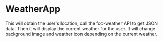 # WeatherApp

This will obtain the user's location, call the fcc-weather API to get JSON data.
Then it will display the current weather for the user. It will change background image
and weather icon depending on the current weather.